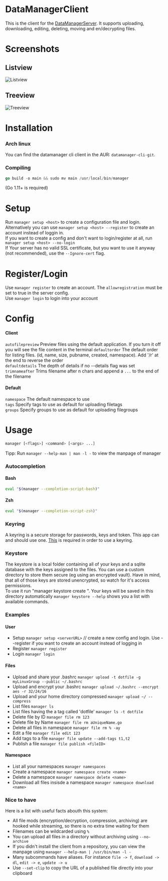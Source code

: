 # DataManagerClient
This is the client for the [DataManagerServer](https://github.com/JojiiOfficial/DataManagerServer). It supports uploading, downloading, editing, deleting, moving and en/decrypting files.

# Screenshots
## Listview
![Listview](https://files.jojii.de/preview/raw/PZtqdgIdpNGJkE3v8FgQU0rZp)

## Treeview
![Treeview](https://files.jojii.de/preview/raw/4uZP3dmTlKXihymZ5tTPjlneS)

# Installation

### Arch linux
You can find the datamanager cli client in the AUR: `datamanager-cli-git`.

### Compiling

```go
go build -o main && sudo mv main /usr/local/bin/manager
```
(Go 1.11+ is required)

# Setup
Run `manager setup <host>` to create a configuration file and login.<br>
Alternatively you can use `manager setup <host> --register` to create an account instead of loggin in.<br>
If you want to create a config and don't want to login/register at all, run `manager setup <host> --no-login`<br>
If Your server has no valid SSL certificate, but you want to use it anyway (not recommended), use the `--Ignore-cert` flag.

# Register/Login
Use `manager register` to create an account. The `allowregistration` must be set to true in the server config.<br>
Use `manager login` to login into your account

# Config

#### Client
`autofilepreview` Preview files using the default application. If you turn it off you will see the file content in the terminal
`defaultorder` The default order for listing files. (id, name, size, pubname, created, namespace). Add '/r' at the end to reverse the order<br>
`defaultdetails` The depth of details if no --details flag was set<br>
`trimnameafter` Trims filename after n chars and append a `...` to the end of the filename

#### Default
`namespace` The default namespace to use<br>
`tags` Specify tags to use as default for uploading filetags<br>
`groups` Specify groups to use as default for uploading filegroups<br>

# Usage
```bash
manager [<flags>] <command> [<args> ...]
```

Tipp: Run `manager --help-man | man -l -` to view the manpage of manager<br>

### Autocompletion
#### Bash
```bash
eval "$(manager --completion-script-bash)"
```
#### Zsh
```zsh
eval "$(manager --completion-script-zsh)"
```

### Keyring
A keyring is a secure storage for passwords, keys and token. This app can and should use one. [This](https://github.com/zalando/go-keyring#dependencies) is required in order to use a keyring.


### Keystore
The keystore is a local folder containing all of your keys and a sqlite database with the keys assigned to the files. You can use a 
custom directory to store them secure (eg using an encrypted vault). Have in mind, that all of those keys are stored unencrypted, so
watch for it's access permissions.<br>
To use it run "manager keystore create <path>". Your keys will be saved in this directory automatically
`manager keystore --help` shows you a list with available commands.

### Examples

#### User
- Setup `manager setup <serverURL>` // create a new config and login. Use --register if you want to create an account instead of logging in
- Register `manager register`
- Login `manager login`

#### Files
- Upload and share your .bashrc `manager upload -t dotfile -g myLinuxGroup --public ~/.bashrc`
- Upload and encrypt your .bashrc `manager upload ~/.bashrc --encrypt aes -r 32/24/16`
- Upload and your home directory compressed `manager upload ~/ --compress`
- List files `manager ls`
- List files having the a tag called 'dotfile' `manager ls -t dotfile`
- Delete file by ID `manager file rm 123`
- Delete file by Name  `manager file rm aUniqueName.go`
- Delete all files in namespace `manager file rm % -ay`
- Edit a file `manager file edit 123`
- Add tags to a file `manager file update --add-tags t1,t2`
- Publish a file `manager file publish <fileID>`

#### Namespace
- List all your namespaces `manager namespaces`
- Create a namespace `manager namespace create <name>`
- Delete a namespace `manager namespace delete <name>`
- Download all files insisde a namespace `manager namespace download <name>`

### Nice to have
Here is a list with useful facts abouth this system:
- All file mods (encryption/decryption, compression, archiving) are hooked while streaming, so there is no extra time waiting for them
- Filenames can be wildcarded using `%`
- You can upload all files in a directory without archiving using `--no-archive`
- If you didn't install the client from a repository, you can view the manpage using `manager --help-man | /usr/bin/man -l -`
- Many subcommands have aliases. For instance `file -> f`, `download -> dl`, `edit -> e`, `update -> u`
- Use `--set-clip` to copy the URL of a published file directly into your clipboard
